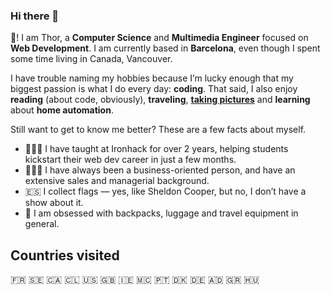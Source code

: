 ### Hi there 👋

👋! I am Thor, a **Computer Science** and **Multimedia Engineer** focused on **Web Development**. I am currently based in **Barcelona**, even though I spent some time living in Canada, Vancouver.

I have trouble naming my hobbies because I’m lucky enough that my biggest passion is what I do every day: **coding**. That said, I also enjoy **reading** (about code, obviously), **traveling**, [**taking pictures**](<https://www.instagram.com/zapatran>) and **learning** about **home automation**.

Still want to get to know me better? These are a few facts about myself.

*   👨🏻‍🏫 I have taught at Ironhack for over 2 years, helping students kickstart their web dev career in just a few months.
*   👷🏻‍♂️ I have always been a business-oriented person, and have an extensive sales and managerial background.
*   🇪🇸 I collect flags — yes, like Sheldon Cooper, but no, I don’t have a show about it.
*   🎒 I am obsessed with backpacks, luggage and travel equipment in general.

## Countries visited

🇫🇷 🇸🇪 🇨🇦 🇨🇱 🇺🇸 🇬🇧 🇮🇪 🇲🇨 🇵🇹 🇩🇰 🇩🇪 🇦🇩 🇬🇷 🇭🇺
